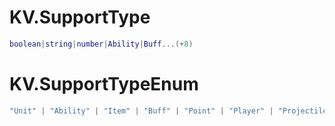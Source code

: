 # KV.SupportType


```lua
boolean|string|number|Ability|Buff...(+8)
```


# KV.SupportTypeEnum

```lua
"Unit" | "Ability" | "Item" | "Buff" | "Point" | "Player" | "Projectile" | "Destructible" | "Particle" | "Mover"
```


